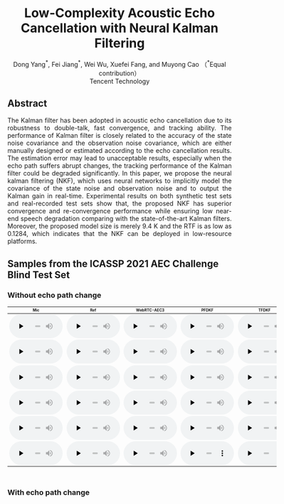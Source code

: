 # <center>Low-Complexity Acoustic Echo Cancellation with Neural Kalman Filtering</center>

<center>Dong Yang<sup>*</sup>, Fei Jiang<sup>*</sup>, Wei Wu, Xuefei Fang, and Muyong Cao （<sup>*</sup>Equal contribution）</center>
<center>Tencent Technology</center>

## Abstract

<div style="text-align: justify"> The Kalman filter has been adopted in acoustic echo cancellation due to its robustness to double-talk, fast convergence, and tracking ability. The performance of Kalman filter is closely related to the accuracy of the state noise covariance and the observation noise covariance, which are either manually designed or estimated according to the echo cancellation results. The estimation error may lead to unacceptable results, especially when the echo path suffers abrupt changes, the tracking performance of the Kalman filter could be degraded significantly. In this paper, we propose the neural kalman filtering (NKF), which uses neural networks to implicitly model the covariance of the state noise and observation noise and to output the Kalman gain in real-time. Experimental results on both synthetic test sets and real-recorded test sets show that, the proposed NKF has superior convergence and re-convergence performance while ensuring low near-end speech degradation comparing with the state-of-the-art Kalman filters. Moreover, the proposed model size is merely 9.4 K and the RTF is as low as 0.1284, which indicates that the NKF can be deployed in low-resource platforms. </div> 

<!-- <br>
<center><img src="images/diagram.png" width="600"></center>
<br> -->

## Samples from the ICASSP 2021 AEC Challenge Blind Test Set
### Without echo path change

<!-- <div style="text-align: justify"> Separated sources: </div> 
<p style="margin-bottom : 6px;">
</p> -->
<table align="center" style="width:120%; font-size:60%">
  <thead>
    <tr>
      <th>Mic</th>
      <th>Ref</th>
      <th>WebRTC-AEC3</th>
      <th>PFDKF</th>
      <th>TFDKF</th>
      <th>NKF</th>
    </tr>
  </thead>
  <tbody>
    <tr>
      <td><audio controls="" preload="none" style="width: 120px;">
            <source src="demo/test_wavs/blind_test_set_clean_doubletalk/q2x99Trf80SQ4ZJo9I01_A_doubletalk_mic.wav"></audio></td>
      <td><audio controls="" preload="none" style="width: 120px;">
            <source src="demo/test_wavs/blind_test_set_clean_doubletalk/q2x99Trf80SQ4ZJo9I01_A_doubletalk_lpb.wav"></audio></td>
      <td><audio controls="" preload="none" style="width: 120px;">
            <source src="demo/WebRTC-AEC3/blind_test_set_clean_doubletalk/q2x99Trf80SQ4ZJo9I01_A_doubletalk.wav"></audio></td>
      <td><audio controls="" preload="none" style="width: 120px;">
            <source src="demo/PFDKF/blind_test_set_clean_doubletalk/q2x99Trf80SQ4ZJo9I01_A_doubletalk.wav"></audio></td>
      <td><audio controls="" preload="none" style="width: 120px;">
            <source src="demo/TFDKF/blind_test_set_clean_doubletalk/q2x99Trf80SQ4ZJo9I01_A_doubletalk.wav"></audio></td>
      <td><audio controls="" preload="none" style="width: 120px;">
            <source src="demo/NKF/blind_test_set_clean_doubletalk/q2x99Trf80SQ4ZJo9I01_A_doubletalk.wav"></audio></td>
    </tr>
    <tr>
      <td><audio controls="" preload="none" style="width: 120px;">
            <source src="demo/test_wavs/blind_test_set_clean_doubletalk/QG4-PpzI-EmU-Qzb-7pSow_doubletalk_mic.wav"></audio></td>
      <td><audio controls="" preload="none" style="width: 120px;">
            <source src="demo/test_wavs/blind_test_set_clean_doubletalk/QG4-PpzI-EmU-Qzb-7pSow_doubletalk_lpb.wav"></audio></td>
      <td><audio controls="" preload="none" style="width: 120px;">
            <source src="demo/WebRTC-AEC3/blind_test_set_clean_doubletalk/QG4-PpzI-EmU-Qzb-7pSow_doubletalk.wav"></audio></td>
      <td><audio controls="" preload="none" style="width: 120px;">
            <source src="demo/PFDKF/blind_test_set_clean_doubletalk/QG4-PpzI-EmU-Qzb-7pSow_doubletalk.wav"></audio></td>
      <td><audio controls="" preload="none" style="width: 120px;">
            <source src="demo/TFDKF/blind_test_set_clean_doubletalk/QG4-PpzI-EmU-Qzb-7pSow_doubletalk.wav"></audio></td>
      <td><audio controls="" preload="none" style="width: 120px;">
            <source src="demo/NKF/blind_test_set_clean_doubletalk/QG4-PpzI-EmU-Qzb-7pSow_doubletalk.wav"></audio></td>
    </tr>
    <tr>
      <td><audio controls="" preload="none" style="width: 120px;">
            <source src="demo/test_wavs/blind_test_set_clean_doubletalk/qJuAkf-g00CNrazjR6-JIg_doubletalk_mic.wav"></audio></td>
      <td><audio controls="" preload="none" style="width: 120px;">
            <source src="demo/test_wavs/blind_test_set_clean_doubletalk/qJuAkf-g00CNrazjR6-JIg_doubletalk_lpb.wav"></audio></td>
      <td><audio controls="" preload="none" style="width: 120px;">
            <source src="demo/WebRTC-AEC3/blind_test_set_clean_doubletalk/qJuAkf-g00CNrazjR6-JIg_doubletalk.wav"></audio></td>
      <td><audio controls="" preload="none" style="width: 120px;">
            <source src="demo/PFDKF/blind_test_set_clean_doubletalk/qJuAkf-g00CNrazjR6-JIg_doubletalk.wav"></audio></td>
      <td><audio controls="" preload="none" style="width: 120px;">
            <source src="demo/TFDKF/blind_test_set_clean_doubletalk/qJuAkf-g00CNrazjR6-JIg_doubletalk.wav"></audio></td>
      <td><audio controls="" preload="none" style="width: 120px;">
            <source src="demo/NKF/blind_test_set_clean_doubletalk/qJuAkf-g00CNrazjR6-JIg_doubletalk.wav"></audio></td>
    </tr>
    <tr>
      <td><audio controls="" preload="none" style="width: 120px;">
            <source src="demo/test_wavs/blind_test_set_clean_doubletalk/QLaGxunnbUKP8t_ZHZAG4w_doubletalk_mic.wav"></audio></td>
      <td><audio controls="" preload="none" style="width: 120px;">
            <source src="demo/test_wavs/blind_test_set_clean_doubletalk/QLaGxunnbUKP8t_ZHZAG4w_doubletalk_lpb.wav"></audio></td>
      <td><audio controls="" preload="none" style="width: 120px;">
            <source src="demo/WebRTC-AEC3/blind_test_set_clean_doubletalk/QLaGxunnbUKP8t_ZHZAG4w_doubletalk.wav"></audio></td>
      <td><audio controls="" preload="none" style="width: 120px;">
            <source src="demo/PFDKF/blind_test_set_clean_doubletalk/QLaGxunnbUKP8t_ZHZAG4w_doubletalk.wav"></audio></td>
      <td><audio controls="" preload="none" style="width: 120px;">
            <source src="demo/TFDKF/blind_test_set_clean_doubletalk/QLaGxunnbUKP8t_ZHZAG4w_doubletalk.wav"></audio></td>
      <td><audio controls="" preload="none" style="width: 120px;">
            <source src="demo/NKF/blind_test_set_clean_doubletalk/QLaGxunnbUKP8t_ZHZAG4w_doubletalk.wav"></audio></td>
    </tr>
    <tr>
      <td><audio controls="" preload="none" style="width: 120px;">
            <source src="demo/test_wavs/blind_test_set_clean_doubletalk/QtLE7-zrVkmlqiDjKli0kQ_doubletalk_mic.wav"></audio></td>
      <td><audio controls="" preload="none" style="width: 120px;">
            <source src="demo/test_wavs/blind_test_set_clean_doubletalk/QtLE7-zrVkmlqiDjKli0kQ_doubletalk_lpb.wav"></audio></td>
      <td><audio controls="" preload="none" style="width: 120px;">
            <source src="demo/WebRTC-AEC3/blind_test_set_clean_doubletalk/QtLE7-zrVkmlqiDjKli0kQ_doubletalk.wav"></audio></td>
      <td><audio controls="" preload="none" style="width: 120px;">
            <source src="demo/PFDKF/blind_test_set_clean_doubletalk/QtLE7-zrVkmlqiDjKli0kQ_doubletalk.wav"></audio></td>
      <td><audio controls="" preload="none" style="width: 120px;">
            <source src="demo/TFDKF/blind_test_set_clean_doubletalk/QtLE7-zrVkmlqiDjKli0kQ_doubletalk.wav"></audio></td>
      <td><audio controls="" preload="none" style="width: 120px;">
            <source src="demo/NKF/blind_test_set_clean_doubletalk/QtLE7-zrVkmlqiDjKli0kQ_doubletalk.wav"></audio></td>
    </tr>
    <tr>
      <td><audio controls="" preload="none" style="width: 120px;">
            <source src="demo/test_wavs/blind_test_set_clean_doubletalk/QU5LTTDCuU2iDv4NBKf-wg_doubletalk_mic.wav"></audio></td>
      <td><audio controls="" preload="none" style="width: 120px;">
            <source src="demo/test_wavs/blind_test_set_clean_doubletalk/QU5LTTDCuU2iDv4NBKf-wg_doubletalk_lpb.wav"></audio></td>
      <td><audio controls="" preload="none" style="width: 120px;">
            <source src="demo/WebRTC-AEC3/blind_test_set_clean_doubletalk/QU5LTTDCuU2iDv4NBKf-wg_doubletalk.wav"></audio></td>
      <td><audio controls="" preload="none" style="width: 120px;">
            <source src="demo/PFDKF/blind_test_set_clean_doubletalk/QU5LTTDCuU2iDv4NBKf-wg_doubletalk.wav"></audio></td>
      <td><audio controls="" preload="none" style="width: 120px;">
            <source src="demo/TFDKF/blind_test_set_clean_doubletalk/QU5LTTDCuU2iDv4NBKf-wg_doubletalk.wav"></audio></td>
      <td><audio controls="" preload="none" style="width: 120px;">
            <source src="demo/NKF/blind_test_set_clean_doubletalk/QU5LTTDCuU2iDv4NBKf-wg_doubletalk.wav"></audio></td>
    </tr>
  </tbody>
</table>
<br>

### With echo path change


